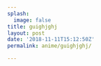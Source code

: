 ```yaml
---
splash:
  image: false
title: guighjghj
layout: post
date: '2018-11-11T15:12:50Z'
permalink: anime/guighjghj/

---
```

<p><br></p>